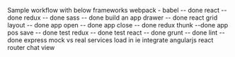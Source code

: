 Sample workflow with below frameworks
webpack - babel -- done
react -- done
redux -- done
sass -- done
build an app drawer -- done
react grid layout -- done
app open -- done
app close -- done
redux thunk --done
app pos save -- done
test redux -- done
test react -- done
grunt -- done
lint -- done
express
mock vs real services
load in ie
integrate angularjs
react router
chat view